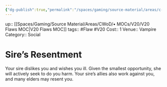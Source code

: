 ```yaml
---
{"dg-publish":true,"permalink":"/spaces/gaming/source-material/areas/c-wo-d/genre/vampire/v20/merits-and-flaws/sire-s-resentment/","dgHomeLink":true,"dgPassFrontmatter":true}
---
```


up:: [[Spaces/Gaming/Source Material/Areas/CWoD/• MOCs/V20/V20 Flaws MOC|V20 Flaws MOC]]
tags:: #Flaw #V20 
Cost:: 1
Venue:: Vampire
Category:: Social

# Sire’s Resentment
Your sire dislikes you and wishes you ill. Given the
smallest opportunity, she will actively seek to do you
harm. Your sire’s allies also work against you, and many
elders may resent you.